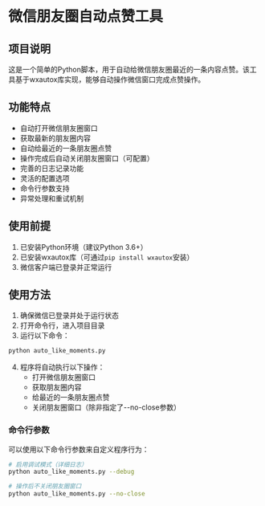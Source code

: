 # 微信朋友圈自动点赞工具

## 项目说明

这是一个简单的Python脚本，用于自动给微信朋友圈最近的一条内容点赞。该工具基于wxautox库实现，能够自动操作微信窗口完成点赞操作。

## 功能特点

- 自动打开微信朋友圈窗口
- 获取最新的朋友圈内容
- 自动给最近的一条朋友圈点赞
- 操作完成后自动关闭朋友圈窗口（可配置）
- 完善的日志记录功能
- 灵活的配置选项
- 命令行参数支持
- 异常处理和重试机制

## 使用前提

1. 已安装Python环境（建议Python 3.6+）
2. 已安装wxautox库（可通过`pip install wxautox`安装）
3. 微信客户端已登录并正常运行

## 使用方法

1. 确保微信已登录并处于运行状态
2. 打开命令行，进入项目目录
3. 运行以下命令：

```bash
python auto_like_moments.py
```

4. 程序将自动执行以下操作：
   - 打开微信朋友圈窗口
   - 获取朋友圈内容
   - 给最近的一条朋友圈点赞
   - 关闭朋友圈窗口（除非指定了--no-close参数）

### 命令行参数

可以使用以下命令行参数来自定义程序行为：

```bash
# 启用调试模式（详细日志）
python auto_like_moments.py --debug

# 操作后不关闭朋友圈窗口
python auto_like_moments.py --no-close

```